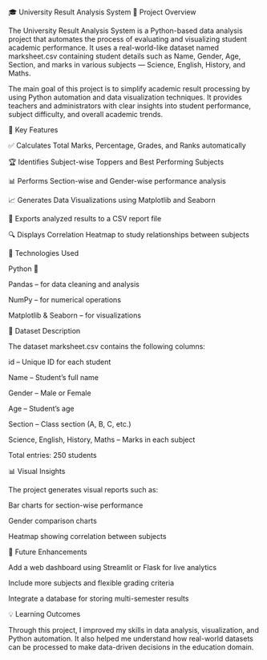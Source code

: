 🎓 University Result Analysis System
📘 Project Overview

The University Result Analysis System is a Python-based data analysis project that automates the process of evaluating and visualizing student academic performance. It uses a real-world-like dataset named marksheet.csv containing student details such as Name, Gender, Age, Section, and marks in various subjects — Science, English, History, and Maths.

The main goal of this project is to simplify academic result processing by using Python automation and data visualization techniques. It provides teachers and administrators with clear insights into student performance, subject difficulty, and overall academic trends.

🧠 Key Features

✅ Calculates Total Marks, Percentage, Grades, and Ranks automatically

🏆 Identifies Subject-wise Toppers and Best Performing Subjects

📊 Performs Section-wise and Gender-wise performance analysis

📈 Generates Data Visualizations using Matplotlib and Seaborn

💾 Exports analyzed results to a CSV report file

🔍 Displays Correlation Heatmap to study relationships between subjects

🧰 Technologies Used

Python 🐍

Pandas – for data cleaning and analysis

NumPy – for numerical operations

Matplotlib & Seaborn – for visualizations

📂 Dataset Description

The dataset marksheet.csv contains the following columns:

id – Unique ID for each student

Name – Student’s full name

Gender – Male or Female

Age – Student’s age

Section – Class section (A, B, C, etc.)

Science, English, History, Maths – Marks in each subject

Total entries: 250 students

📊 Visual Insights

The project generates visual reports such as:

Bar charts for section-wise performance

Gender comparison charts

Heatmap showing correlation between subjects

🚀 Future Enhancements

Add a web dashboard using Streamlit or Flask for live analytics

Include more subjects and flexible grading criteria

Integrate a database for storing multi-semester results

💡 Learning Outcomes

Through this project, I improved my skills in data analysis, visualization, and Python automation. It also helped me understand how real-world datasets can be processed to make data-driven decisions in the education domain.
